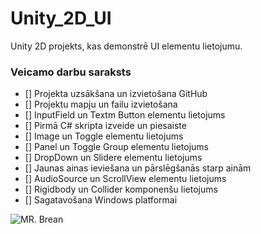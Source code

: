 # Unity_2D_UI
Unity 2D projekts, kas demonstrē UI elementu lietojumu.

### Veicamo darbu saraksts
- [] Projekta uzsākšana un izvietošana GitHub
- [] Projektu mapju un failu izvietošana
- [] InputField un Textm Button elementu lietojums
- [] Pirmā C# skripta izveide un piesaiste
- [] Image un Toggle elementu lietojums
- [] Panel un Toggle Group elementu lietojums
- [] DropDown un Slidere elementu lietojums
- [] Jaunas ainas ieviešana un pārslēgšanās starp ainām
- [] AudioSource un ScrollView elementu lietojums
- [] Rigidbody un Collider komponenšu lietojums
- [] Sagatavošana Windows platformai

![MR. Brean](https://i.pinimg.com/474x/9a/c0/85/9ac0856084b95519b6d2cd373c4de2d6.jpg)
